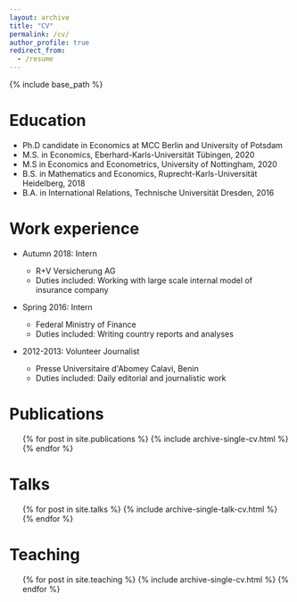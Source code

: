 ```yaml
---
layout: archive
title: "CV"
permalink: /cv/
author_profile: true
redirect_from:
  - /resume
---
```


{% include base_path %}

Education
======
* Ph.D candidate in Economics at MCC Berlin and University of Potsdam
* M.S. in Economics, Eberhard-Karls-Universität Tübingen, 2020
* M.S in Economics and Econometrics, University of Nottingham, 2020
* B.S. in Mathematics and Economics, Ruprecht-Karls-Universität Heidelberg, 2018
* B.A. in International Relations, Technische Universität Dresden, 2016

  
Work experience
======

* Autumn 2018: Intern
  * R+V Versicherung AG 
  * Duties included: Working with large scale internal model of insurance company

  
* Spring 2016: Intern
  * Federal Ministry of Finance
  * Duties included: Writing country reports and analyses

* 2012-2013: Volunteer Journalist
  * Presse Universitaire d'Abomey Calavi, Benin
  * Duties included: Daily editorial and journalistic work
  


Publications
======
  <ul>{% for post in site.publications %}
    {% include archive-single-cv.html %}
  {% endfor %}</ul>
  
Talks
======
  <ul>{% for post in site.talks %}
    {% include archive-single-talk-cv.html %}
  {% endfor %}</ul>
  
Teaching
======
  <ul>{% for post in site.teaching %}
    {% include archive-single-cv.html %}
  {% endfor %}</ul>
  

